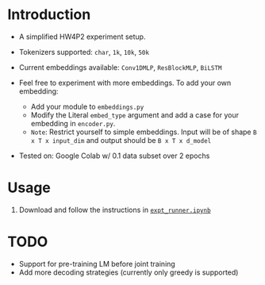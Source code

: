 # Introduction

- A simplified HW4P2 experiment setup.
- Tokenizers supported: `char`, `1k`, `10k`, `50k`
- Current embeddings available: `Conv1DMLP`, `ResBlockMLP`, `BiLSTM`
- Feel free to experiment with more embeddings. To add your own embedding:

  - Add your module to `embeddings.py`
  - Modify the Literal `embed_type` argument and add a case for your embedding in `encoder.py`.
  - `Note`: Restrict yourself to simple embeddings. Input will be of shape `B x T x input_dim` and output should be `B x T x d_model`

- Tested on: Google Colab w/ 0.1 data subset over 2 epochs

# Usage

1. Download and follow the instructions in [`expt_runner.ipynb`](https://colab.research.google.com/drive/1D9NFwKycDLhOpbH15bTvl4tyl30-EDSj?usp=sharing)

# TODO

- Support for pre-training LM before joint training
- Add more decoding strategies (currently only greedy is supported)
